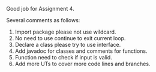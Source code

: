 
Good job for Assignment 4.

Several comments as follows:
1. Import package please not use wildcard.
2. No need to use continue to exit current loop.
3. Declare a class please try to use interface.
4. Add javadoc for classes and comments for functions.
5. Function need to check if input is valid.
6. Add more UTs to cover more code lines and branches.
